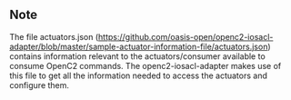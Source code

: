## Note

The file actuators.json (https://github.com/oasis-open/openc2-iosacl-adapter/blob/master/sample-actuator-information-file/actuators.json) contains information relevant to the actuators/consumer available to consume OpenC2 commands.
The openc2-iosacl-adapter makes use of this file to get all the information needed to access the actuators and configure them.
